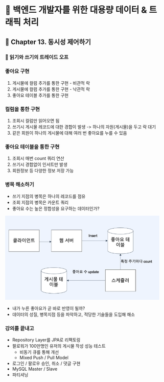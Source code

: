 # :book: 백엔드 개발자를 위한 대용량 데이터 & 트래픽 처리
## :pushpin: Chapter 13. 동시성 제어하기
### :seedling: 읽기와 쓰기의 트레이드 오프

### 좋아요 구현
1. 게시물에 컬럼 추가를 통한 구현 - 비관적 락
2. 게시물에 컬럼 추가를 통한 구현 - 낙관적 락
3. 좋아요 테이블 추가를 통한 구현

### 컬럼을 통한 구현
1. 조회시 컬럼만 읽어오면 됨
2. 쓰기시 게시물 레코드에 대한 경합이 발생
-> 하나의 자원(게시물)을 두고 락 대기
3. 같은 회원이 하나의 게시물에 대해 여러 번 좋아요를 누를 수 있음

### 좋아요 테이블을 통한 구현
1. 조회시 매번 count 쿼리 연산
2. 쓰기시 경합없이 인서트만 발생
3. 회원정보 등 다양한 정보 저장 가능 

### 병목 해소하기
- 쓰기 지점의 병목은 하나의 레코드를 점유
- 조회 지점의 병목은 카운트 쿼리
- 좋아요 수는 높은 정합성을 요구하는 데이터인가?

![](../images/병목해소.png)

- 내가 누른 좋아요가 곧 바로 반영이 될까?
- 데이터의 성질, 병목지점 등을 파악하고, 적당한 기술들을 도입해 해소

### 강의를 끝내고
- Repository Layer를 JPA로 리팩토링
- 팔로워가 100만명인 유저의 게시물 작성 성능 테스트
  - 비동기 큐를 통해 개선
  - Mixed Push / Pull Model
- 로그인 / 팔로우 승인, 취소 / 댓글 구현
- MySQL Master / Slave
- 파티셔닝 